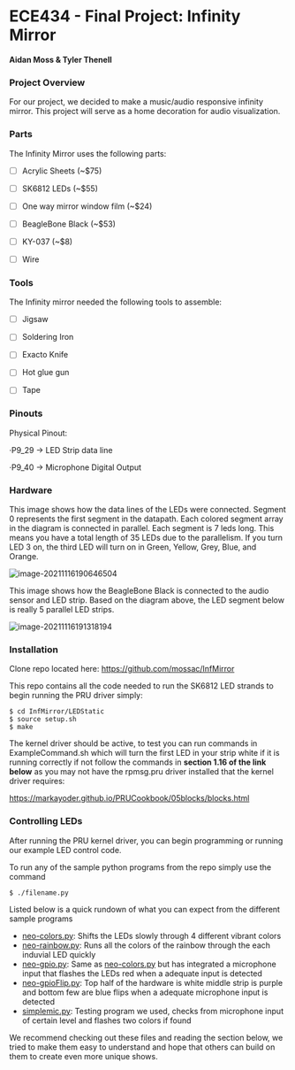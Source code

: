 # ECE434 - Final Project: Infinity Mirror

**Aidan Moss & Tyler Thenell**



### Project Overview

For our project, we decided to make a music/audio responsive infinity mirror. This project will serve as a home decoration for audio visualization. 



### Parts

The Infinity Mirror uses the following parts:

- [ ] Acrylic Sheets (~$75)
- [ ] SK6812 LEDs (~$55)
- [ ] One way mirror window film (~$24)
- [ ] BeagleBone Black (~$53)
- [ ] KY-037 (~$8)
- [ ] Wire



### Tools

The Infinity mirror needed the following tools to assemble:

- [ ] Jigsaw
- [ ] Soldering Iron
- [ ] Exacto Knife
- [ ] Hot glue gun
- [ ] Tape



### Pinouts

Physical Pinout:

·P9_29 → LED Strip data line

·P9_40 → Microphone Digital Output



### Hardware

This image shows how the data lines of the LEDs were connected. Segment 0 represents the first segment in the datapath. Each colored segment array in the diagram is connected in parallel. Each segment is 7 leds long. This means you have a total length of 35 LEDs due to the parallelism. If you turn LED 3 on, the third LED will turn on in Green, Yellow, Grey, Blue, and Orange.

![image-20211116190646504](C:\Users\theneltj\AppData\Roaming\Typora\typora-user-images\image-20211116190646504.png)

This image shows how the BeagleBone Black is connected to the audio sensor and LED strip. Based on the diagram above, the LED segment below is really 5 parallel LED strips. 

![image-20211116191318194](C:\Users\theneltj\AppData\Roaming\Typora\typora-user-images\image-20211116191318194.png)

### Installation

Clone repo located here:  https://github.com/mossac/InfMirror

This repo contains all the code needed to run the SK6812 LED strands to begin running the PRU driver simply:

```shell
$ cd InfMirror/LEDStatic
$ source setup.sh
$ make
```

The kernel driver should be active, to test you can run commands in ExampleCommand.sh which will turn the first LED in your strip white if it is running correctly if not follow the commands in **section 1.16 of the link below** as you may not have the rpmsg.pru driver installed that the kernel driver requires:

https://markayoder.github.io/PRUCookbook/05blocks/blocks.html



### Controlling LEDs

After running the PRU kernel driver, you can begin programming or running our example LED control code. 

To run any of the sample python programs from the repo simply use the command

`$ ./filename.py`

Listed below is a quick rundown of what you can expect from the different sample programs

- [neo-colors.py](http://neo-colors.py/): Shifts the LEDs slowly through 4 different vibrant colors
- [neo-rainbow.py](http://neo-rainbow.py/): Runs all the colors of the rainbow through the each induvial LED quickly
- [neo-gpio.py](http://neo-gpio.py/): Same as [neo-colors.py](http://neo-colors.py/) but has integrated a microphone input that flashes the LEDs red when a adequate input is detected
- [neo-gpioFlip.py](http://neo-gpioflip.py/): Top half of the hardware is white middle strip is purple and bottom few are blue flips when a adequate microphone input is detected
- [simplemic.py](http://simplemic.py/): Testing program we used, checks from microphone input of certain level and flashes two colors if found

We recommend checking out these files and reading the section below, we tried to make them easy to understand and hope that others can build on them to create even more unique shows.







